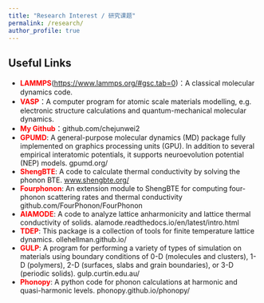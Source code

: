 ```yaml
---
title: "Research Interest / 研究课题"
permalink: /research/
author_profile: true
---
```



## Useful Links
- <span style="color:red; font-weight:bold">LAMMPS</span>(https://www.lammps.org/#gsc.tab=0)：A classical molecular dynamics code. 
- <span style="color:red; font-weight:bold">VASP</span>：A computer program for atomic scale materials modelling, e.g. electronic structure calculations and quantum-mechanical molecular dynamics. 
- <span style="color:red; font-weight:bold">My Github</span>：github.com/chejunwei2 
- <span style="color:red; font-weight:bold">GPUMD</span>:  A general-purpose molecular dynamics (MD) package fully implemented on graphics processing units (GPU). In addition to several empirical interatomic potentials, it supports neuroevolution potential (NEP) models. gpumd.org/ 
- <span style="color:red; font-weight:bold">ShengBTE</span>: A code to calculate thermal conductivity by solving the phonon BTE. www.shengbte.org/ 
- <span style="color:red; font-weight:bold">Fourphonon</span>:  An extension module to ShengBTE for computing four-phonon scattering rates and thermal conductivity github.com/FourPhonon/FourPhonon
- <span style="color:red; font-weight:bold">AlAMODE</span>:  A code to analyze lattice anharmonicity and lattice thermal conductivity of solids. alamode.readthedocs.io/en/latest/intro.html 
- <span style="color:red; font-weight:bold">TDEP</span>: This package is a collection of tools for finite temperature lattice dynamics. ollehellman.github.io/ 
- <span style="color:red; font-weight:bold">GULP</span>: A program for performing a variety of types of simulation on materials using boundary conditions of 0-D (molecules and clusters), 1-D (polymers), 2-D (surfaces, slabs and grain boundaries), or 3-D (periodic solids). gulp.curtin.edu.au/ 
- <span style="color:red; font-weight:bold">Phonopy</span>: A python code for phonon calculations at harmonic and quasi-harmonic levels. phonopy.github.io/phonopy/
